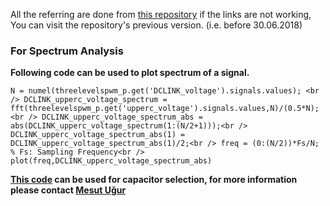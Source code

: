All the referring are done from [this repository](https://github.com/hakansrc/mlv_inv) if the links are not working, You can visit the repository's previous version. (i.e. before 30.06.2018)
### For Spectrum Analysis

**Following code can be used to plot spectrum of a signal.**

`N = numel(threelevelspwm_p.get('DCLINK_voltage').signals.values); <br />
DCLINK_upperc_voltage_spectrum = fft(threelevelspwm_p.get('upperc_voltage').signals.values,N)/(0.5*N);<br />
DCLINK_upperc_voltage_spectrum_abs = abs(DCLINK_upperc_voltage_spectrum(1:(N/2+1)));<br />
DCLINK_upperc_voltage_spectrum_abs(1) = DCLINK_upperc_voltage_spectrum_abs(1)/2;<br />
freq = (0:(N/2))*Fs/N; % Fs: Sampling Frequency<br />
plot(freq,DCLINK_upperc_voltage_spectrum_abs)`

**[This code](https://github.com/hakansrc/mlv_inv/blob/master/topologies%20to%20be%20evaluated/capacitorselection.m) can be used for capacitor selection, for more information please contact [Mesut Uğur](https://github.com/mesutto)**<br />

